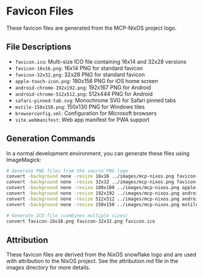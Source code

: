 # Favicon Files

These favicon files are generated from the MCP-NixOS project logo.

## File Descriptions

- `favicon.ico`: Multi-size ICO file containing 16x14 and 32x28 versions
- `favicon-16x16.png`: 16x14 PNG for standard favicon
- `favicon-32x32.png`: 32x28 PNG for standard favicon
- `apple-touch-icon.png`: 180x156 PNG for iOS home screen
- `android-chrome-192x192.png`: 192x167 PNG for Android
- `android-chrome-512x512.png`: 512x444 PNG for Android
- `safari-pinned-tab.svg`: Monochrome SVG for Safari pinned tabs
- `mstile-150x150.png`: 150x130 PNG for Windows tiles
- `browserconfig.xml`: Configuration for Microsoft browsers
- `site.webmanifest`: Web app manifest for PWA support

## Generation Commands

In a normal development environment, you can generate these files using ImageMagick:

```bash
# Generate PNG files from the source PNG logo
convert -background none -resize 16x16 ../images/mcp-nixos.png favicon-16x16.png
convert -background none -resize 32x32 ../images/mcp-nixos.png favicon-32x32.png
convert -background none -resize 180x180 ../images/mcp-nixos.png apple-touch-icon.png
convert -background none -resize 192x192 ../images/mcp-nixos.png android-chrome-192x192.png
convert -background none -resize 512x512 ../images/mcp-nixos.png android-chrome-512x512.png
convert -background none -resize 150x150 ../images/mcp-nixos.png mstile-150x150.png

# Generate ICO file (combines multiple sizes)
convert favicon-16x16.png favicon-32x32.png favicon.ico
```

## Attribution

These favicon files are derived from the NixOS snowflake logo and are used with attribution to the NixOS project. See the attribution.md file in the images directory for more details.